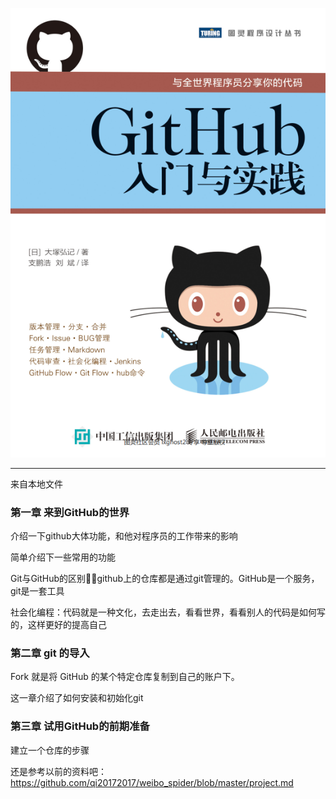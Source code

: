 ![](./../img/20200428160757.png)

------------------------------------------------------------------

来自本地文件

### 第一章 来到GitHub的世界

介绍一下github大体功能，和他对程序员的工作带来的影响

简单介绍下一些常用的功能

Git与GitHub的区别:family_man_girl:github上的仓库都是通过git管理的。GitHub是一个服务，git是一套工具



社会化编程：代码就是一种文化，去走出去，看看世界，看看别人的代码是如何写的，这样更好的提高自己

### 第二章 git 的导入

Fork 就是将 GitHub 的某个特定仓库复制到自己的账户下。

这一章介绍了如何安装和初始化git

### 第三章 试用GitHub的前期准备

建立一个仓库的步骤

还是参考以前的资料吧：https://github.com/qi20172017/weibo_spider/blob/master/project.md

